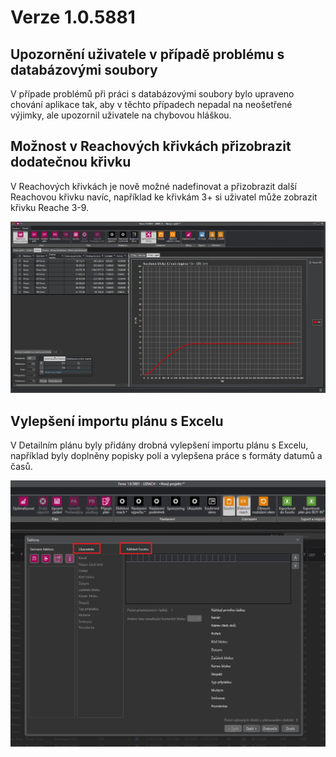# Verze 1.0.5881

## Upozornění uživatele v případě problému s databázovými soubory
V případe problémů při práci s databázovými soubory bylo upraveno chování aplikace tak, aby v těchto případech nepadal na neošetřené výjimky, ale upozornil uživatele na chybovou hláškou. 

## Možnost v Reachových křivkách přizobrazit dodatečnou křivku
V Reachových křivkách je nově možné nadefinovat a přizobrazit další Reachovou křivku navíc, například ke křivkám 3+ si uživatel může zobrazit křivku Reache 3-9.

![Možnost v Reachových křivkách přizobrazit dodatečnou křivku](../data/3.gif "Možnost v Reachových křivkách přizobrazit dodatečnou křivku")

## Vylepšení importu plánu s Excelu 
V Detailním plánu byly přidány drobná vylepšení importu plánu s Excelu, například byly doplněny popisky polí a vylepšena práce s formáty datumů a časů.

![Vylepšení importu plánu s Excelu](../data/4.png "Vylepšení importu plánu s Excelu")

